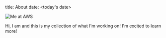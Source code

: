title: About
date: <today's date>

![Me at AWS][my_photo]

Hi, I am <username> and this is my collection of what I'm working on! I'm excited to learn more!

[my_photo]: {filename}/images/0.png

